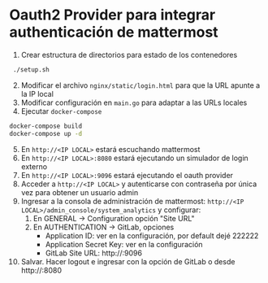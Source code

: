 # Oauth2 Provider para integrar authenticación de mattermost

1. Crear estructura de directorios para estado de los contenedores

```sh
 ./setup.sh
```

2. Modificar el archivo `nginx/static/login.html` para que la URL apunte a la IP local
3. Modificar configuración en `main.go` para adaptar a las URLs locales
4. Ejecutar `docker-compose`
   
```sh
docker-compose build
docker-compose up -d
```
5. En `http://<IP LOCAL>` estará escuchando mattermost
6. En `http://<IP LOCAL>:8080` estará ejecutando un simulador de login externo
7. En `http://<IP LOCAL>:9096` estará ejecutando el oauth provider
8. Acceder a `http://<IP LOCAL>` y autenticarse con contraseña por única vez para obtener un usuario admin
9. Ingresar a la consola de administración de mattermost: `http://<IP LOCAL>/admin_console/system_analytics` y configurar:
   1.  En GENERAL -> Configuration opción "Site URL"
   2.  En AUTHENTICATION -> GitLab, opciones
		- Application ID: ver en la configuración, por default dejé 222222
		- Application Secret Key: ver en la configuración
		- GitLab Site URL: http://<IP LOCAL>:9096
10. Salvar.  Hacer logout e ingresar con la opción de GitLab o desde http://<IP LOCAL>:8080